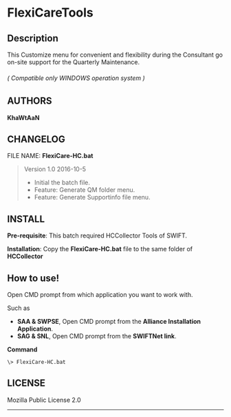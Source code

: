
**FlexiCareTools**
===================

Description
------
This Customize menu for convenient and flexibility during the Consultant go on-site support for the Quarterly Maintenance.
###### ( Compatible only WINDOWS operation system )


AUTHORS
-------
**KhaWtAaN**


CHANGELOG
---------
FILE NAME: **FlexiCare-HC.bat**
> Version 1.0
> 2016-10-5
> * Initial the batch file.
> * Feature: Generate QM folder menu.
> * Feature: Generate Supportinfo file menu.


INSTALL
-------
**Pre-requisite**: This batch required HCCollector Tools of SWIFT.

**Installation**: Copy the **FlexiCare-HC.bat** file to the same folder of **HCCollector**


How to use!
-------
Open CMD prompt from which application you want to work with.

Such as 
* **SAA & SWPSE**, Open CMD prompt from the **Alliance Installation Application**.
* **SAG & SNL**, Open CMD prompt from the **SWIFTNet link**.

**Command**
``` 
\> FlexiCare-HC.bat
```

LICENSE
-------
Mozilla Public License 2.0


----------
